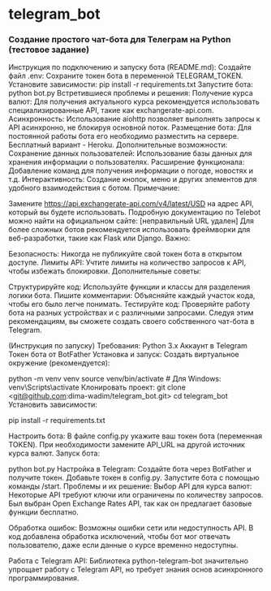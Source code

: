 # telegram_bot
### Создание простого чат-бота для Телеграм на Python (тестовое задание)
Инструкция по подключению и запуску бота (README.md):
Создайте файл .env: Сохраните токен бота в переменной TELEGRAM_TOKEN.
Установите зависимости: pip install -r requirements.txt
Запустите бота: python bot.py
Встретившиеся проблемы и решения:
Получение курса валют: Для получения актуального курса рекомендуется использовать специализированные API, такие как exchangerate-api.com.
Асинхронность: Использование aiohttp позволяет выполнять запросы к API асинхронно, не блокируя основной поток.
Размещение бота: Для постоянной работы бота его необходимо разместить на сервере. Бесплатный вариант - Heroku.
Дополнительные возможности:
Сохранение данных пользователей: Использование базы данных для хранения информации о пользователях.
Расширение функционала: Добавление команд для получения информации о погоде, новостях и т.д.
Интерактивность: Создание кнопок, меню и других элементов для удобного взаимодействия с ботом.
Примечание:

Замените https://api.exchangerate-api.com/v4/latest/USD на адрес API, который вы будете использовать.
Подробную документацию по Telebot можно найти на официальном сайте: [неправильный URL удален]
Для более сложных ботов рекомендуется использовать фреймворки для веб-разработки, такие как Flask или Django.
Важно:

Безопасность: Никогда не публикуйте свой токен бота в открытом доступе.
Лимиты API: Учтите лимиты на количество запросов к API, чтобы избежать блокировки.
Дополнительные советы:

Структурируйте код: Используйте функции и классы для разделения логики бота.
Пишите комментарии: Объясняйте каждый участок кода, чтобы его было легче понимать.
Тестируйте код: Проверяйте работу бота на разных устройствах и с различными запросами.
Следуя этим рекомендациям, вы сможете создать своего собственного чат-бота в Telegram.

(Инструкция по запуску)
Требования:
Python 3.x
Аккаунт в Telegram
Токен бота от BotFather
Установка и запуск:
Создать виртуальное окружение (рекомендуется):

python -m venv venv
source venv/bin/activate  # Для Windows: venv\Scripts\activate
Клонировать проект:
git clone <git@github.com:dima-wadim/telegram_bot.git>
cd telegram_bot
Установить зависимости:

pip install -r requirements.txt

Настроить бота:
В файле config.py укажите ваш токен бота (переменная TOKEN).
При необходимости замените API_URL на другой источник курса валют.
Запуск бота:

python bot.py
Настройка в Telegram:
Создайте бота через BotFather и получите токен.
Добавьте токен в config.py.
Запустите бота с помощью команды /start.
Проблемы и их решение:
Выбор API для курса валют: Некоторые API требуют ключи или ограничены по количеству запросов. Был выбран Open Exchange Rates API, так как он предлагает базовые функции бесплатно.

Обработка ошибок: Возможны ошибки сети или недоступность API. В код добавлена обработка исключений, чтобы бот мог отвечать пользователю, даже если данные о курсе временно недоступны.

Работа с Telegram API: Библиотека python-telegram-bot значительно упрощает работу с Telegram API, но требует знания основ асинхронного программирования.

